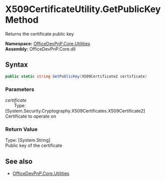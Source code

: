 # X509CertificateUtility.GetPublicKey Method  
Returns the certificate public key  

**Namespace:** [OfficeDevPnP.Core.Utilities](OfficeDevPnP.Core.Utilities.md)  
**Assembly:** OfficeDevPnP.Core.dll  
## Syntax
```C#
public static string GetPublicKey(X509Certificate2 certificate)
```
### Parameters
*certificate*  
&emsp;&emsp;Type: [System.Security.Cryptography.X509Certificates.X509Certificate2] 
&emsp;&emsp;Certificate to operate on  
  
### Return Value
Type: [System.String]  
Public key of the certificate

## See also
- [OfficeDevPnP.Core.Utilities](OfficeDevPnP.Core.Utilities.md)
